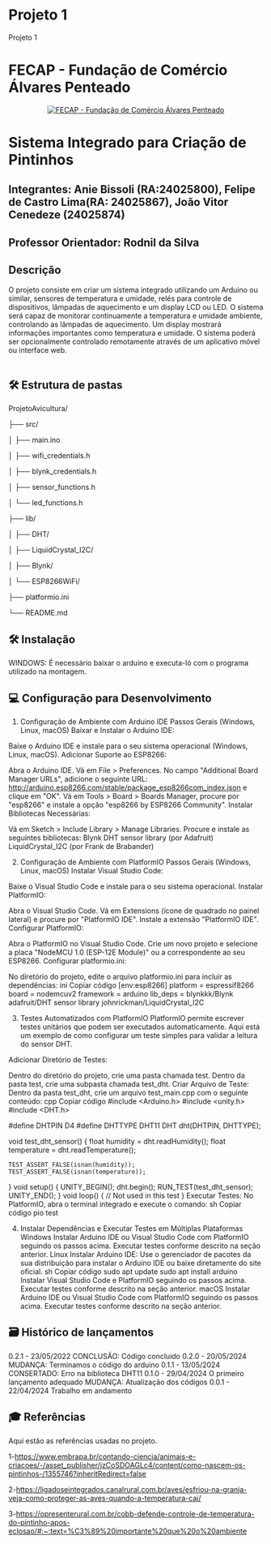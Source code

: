 # Projeto 1
Projeto 1
# FECAP - Fundação de Comércio Álvares Penteado

<p align="center">
<a href= "https://www.fecap.br/"><img src="https://encrypted-tbn0.gstatic.com/images?q=tbn:ANd9GcRhZPrRa89Kma0ZZogxm0pi-tCn_TLKeHGVxywp-LXAFGR3B1DPouAJYHgKZGV0XTEf4AE&usqp=CAU" alt="FECAP - Fundação de Comércio Álvares Penteado" border="0"></a>
</p>

# Sistema Integrado para Criação de Pintinhos
## Integrantes: Anie Bissoli (RA:24025800), Felipe de Castro Lima(RA: 24025867), João Vitor Cenedeze (24025874)

## Professor Orientador: Rodnil da Silva
## Descrição
O projeto consiste em criar um sistema integrado utilizando um Arduino ou similar, sensores de
temperatura e umidade, relés para controle de dispositivos, lâmpadas de aquecimento e um display
LCD ou LED. O sistema será capaz de monitorar continuamente a temperatura e umidade ambiente,
controlando as lâmpadas de aquecimento. Um display mostrará informações importantes como
temperatura e umidade. O sistema poderá ser opcionalmente controlado remotamente através de um
aplicativo móvel ou interface web.
<br><br>


## 🛠 Estrutura de pastas

ProjetoAvicultura/

├── src/

│   ├── main.ino

│   ├── wifi_credentials.h

│   ├── blynk_credentials.h

│   ├── sensor_functions.h

│   └── led_functions.h

├── lib/

│   ├── DHT/

│   ├── LiquidCrystal_I2C/

│   ├── Blynk/

│   └── ESP8266WiFi/

├── platformio.ini

└── README.md


## 🛠 Instalação
WINDOWS:
É necessário baixar o arduino e executa-ló com o programa utilizado na montagem.

## 💻 Configuração para Desenvolvimento

1. Configuração de Ambiente com Arduino IDE
Passos Gerais (Windows, Linux, macOS)
Baixar e Instalar o Arduino IDE:

Baixe o Arduino IDE e instale para o seu sistema operacional (Windows, Linux, macOS).
Adicionar Suporte ao ESP8266:

Abra o Arduino IDE.
Vá em File > Preferences.
No campo "Additional Board Manager URLs", adicione o seguinte URL: http://arduino.esp8266.com/stable/package_esp8266com_index.json e clique em "OK".
Vá em Tools > Board > Boards Manager, procure por "esp8266" e instale a opção "esp8266 by ESP8266 Community".
Instalar Bibliotecas Necessárias:

Vá em Sketch > Include Library > Manage Libraries.
Procure e instale as seguintes bibliotecas:
Blynk
DHT sensor library (por Adafruit)
LiquidCrystal_I2C (por Frank de Brabander)

2. Configuração de Ambiente com PlatformIO
Passos Gerais (Windows, Linux, macOS)
Instalar Visual Studio Code:

Baixe o Visual Studio Code e instale para o seu sistema operacional.
Instalar PlatformIO:

Abra o Visual Studio Code.
Vá em Extensions (ícone de quadrado no painel lateral) e procure por "PlatformIO IDE".
Instale a extensão "PlatformIO IDE".
Configurar PlatformIO:

Abra o PlatformIO no Visual Studio Code.
Crie um novo projeto e selecione a placa "NodeMCU 1.0 (ESP-12E Module)" ou a correspondente ao seu ESP8266.
Configurar platformio.ini:

No diretório do projeto, edite o arquivo platformio.ini para incluir as dependências:
ini
Copiar código
[env:esp8266]
platform = espressif8266
board = nodemcuv2
framework = arduino
lib_deps =
    blynkkk/Blynk
    adafruit/DHT sensor library
    johnrickman/LiquidCrystal_I2C
    
3. Testes Automatizados com PlatformIO
PlatformIO permite escrever testes unitários que podem ser executados automaticamente. Aqui está um exemplo de como configurar um teste simples para validar a leitura do sensor DHT.

Adicionar Diretório de Testes:

Dentro do diretório do projeto, crie uma pasta chamada test.
Dentro da pasta test, crie uma subpasta chamada test_dht.
Criar Arquivo de Teste:
Dentro da pasta test_dht, crie um arquivo test_main.cpp com o seguinte conteúdo:
cpp
Copiar código
#include <Arduino.h>
#include <unity.h>
#include <DHT.h>

#define DHTPIN D4
#define DHTTYPE DHT11
DHT dht(DHTPIN, DHTTYPE);

void test_dht_sensor() {
    float humidity = dht.readHumidity();
    float temperature = dht.readTemperature();

    TEST_ASSERT_FALSE(isnan(humidity));
    TEST_ASSERT_FALSE(isnan(temperature));
}
void setup() {
    UNITY_BEGIN();
    dht.begin();
    RUN_TEST(test_dht_sensor);
    UNITY_END();
}
void loop() {
    // Not used in this test
}
Executar Testes:
No PlatformIO, abra o terminal integrado e execute o comando:
sh
Copiar código
pio test

4. Instalar Dependências e Executar Testes em Múltiplas Plataformas
Windows
Instalar Arduino IDE ou Visual Studio Code com PlatformIO seguindo os passos acima.
Executar testes conforme descrito na seção anterior.
Linux
Instalar Arduino IDE:
Use o gerenciador de pacotes da sua distribuição para instalar o Arduino IDE ou baixe diretamente do site oficial.
sh
Copiar código
sudo apt update
sudo apt install arduino
Instalar Visual Studio Code e PlatformIO seguindo os passos acima.
Executar testes conforme descrito na seção anterior.
macOS
Instalar Arduino IDE ou Visual Studio Code com PlatformIO seguindo os passos acima.
Executar testes conforme descrito na seção anterior.

## 🗃 Histórico de lançamentos

0.2.1 - 23/05/2022
CONCLUSÃO: Código concluido
0.2.0 - 20/05/2024
MUDANÇA: Terminamos o código do arduino
0.1.1 - 13/05/2024
CONSERTADO: Erro na biblioteca DHT11
0.1.0 - 29/04/2024
O primeiro lançamento adequado
MUDANÇA: Atualização dos códigos
0.0.1 - 22/04/2024
Trabalho em andamento

## 🎓 Referências

Aqui estão as referências usadas no projeto.

1-https://www.embrapa.br/contando-ciencia/animais-e-criacoes/-/asset_publisher/jzCoSDOAGLc4/content/como-nascem-os-pintinhos-/1355746?inheritRedirect=false

2-https://ligadoseintegrados.canalrural.com.br/aves/esfriou-na-granja-veja-como-proteger-as-aves-quando-a-temperatura-cai/

3-https://opresenterural.com.br/cobb-defende-controle-de-temperatura-do-pintinho-apos-eclosao/#:~:text=%C3%89%20importante%20que%20o%20ambiente
